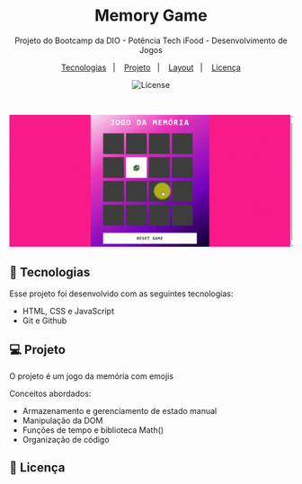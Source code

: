 <h1 align="center"> Memory Game</h1>

<p align="center">
Projeto do Bootcamp da DIO - Potência Tech iFood - Desenvolvimento de Jogos
</p>

<p align="center">
  <a href="#-tecnologias">Tecnologias</a>&nbsp;&nbsp;&nbsp;|&nbsp;&nbsp;&nbsp;
  <a href="#-projeto">Projeto</a>&nbsp;&nbsp;&nbsp;|&nbsp;&nbsp;&nbsp;
  <a href="#-layout">Layout</a>&nbsp;&nbsp;&nbsp;|&nbsp;&nbsp;&nbsp;
  <a href="#memo-licença">Licença</a>
</p>

<p align="center">
  <img alt="License" src="https://img.shields.io/static/v1?label=license&message=MIT&color=49AA26&labelColor=000000">
</p>

<br>

![](https://github.com/JanineDiniz/Memory_Game/blob/main/.github/projeto.gif)

## 🚀 Tecnologias

Esse projeto foi desenvolvido com as seguintes tecnologias:

- HTML, CSS e JavaScript
- Git e Github

## 💻 Projeto
O projeto é um jogo da memória com emojis

Conceitos abordados:
- Armazenamento e gerenciamento de estado manual
- Manipulação da DOM
- Funções de tempo e biblioteca Math()
- Organização de código

## :memo: Licença